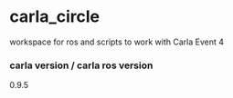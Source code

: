 # carla_circle


workspace for ros and scripts to work with Carla Event 4



### carla version / carla ros version
0.9.5
